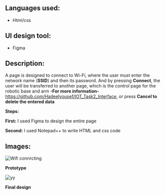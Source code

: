 
## Languages used:

- Html/css

## UI design tool:
- Figma


## Description:

A page is designed to connect to Wi-Fi, where the user must enter the network name (**SSID**) and then its password.
And by pressing **Connect**, the user will be transferred to another page, which is the control page for the robotic base and arm
**-For more information-** https://github.com/Hadeelyousef/IOT_Task2_Interface, 
or press **Cancel to delete the entered data**

**Steps:**

**First:**
I used Figma to design the entire page

**Second:**
I used Notepad++ to write HTML and css code

## Images:

![Wifi connrcting](https://user-images.githubusercontent.com/85634050/128571134-a2233210-b51d-42fc-a16a-bdc93cfd9dde.png) 

**Prototype**

![yy](https://user-images.githubusercontent.com/85634050/128571121-b4143f58-5dd7-486c-b723-2e79507a06a3.png)

**Final design**
